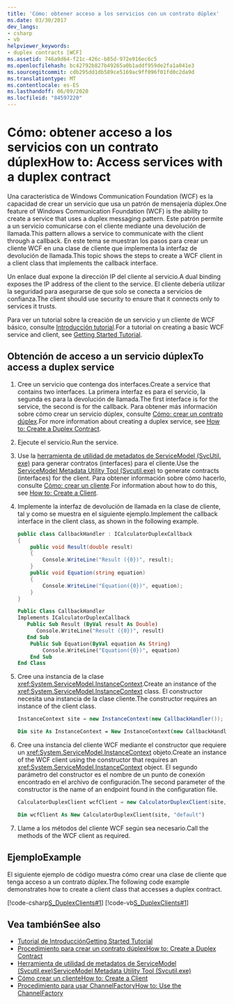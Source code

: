 ```yaml
---
title: 'Cómo: obtener acceso a los servicios con un contrato dúplex'
ms.date: 03/30/2017
dev_langs:
- csharp
- vb
helpviewer_keywords:
- duplex contracts [WCF]
ms.assetid: 746a9d64-f21c-426c-b85d-972e916ec6c5
ms.openlocfilehash: bc42792b827b49265a0b1addf959de2fa1a041e3
ms.sourcegitcommit: cdb295dd1db589ce5169ac9ff096f01fd0c2da9d
ms.translationtype: MT
ms.contentlocale: es-ES
ms.lasthandoff: 06/09/2020
ms.locfileid: "84597220"
---
```

# <a name="how-to-access-services-with-a-duplex-contract"></a><span data-ttu-id="a7f04-102">Cómo: obtener acceso a los servicios con un contrato dúplex</span><span class="sxs-lookup"><span data-stu-id="a7f04-102">How to: Access services with a duplex contract</span></span>

<span data-ttu-id="a7f04-103">Una característica de Windows Communication Foundation (WCF) es la capacidad de crear un servicio que usa un patrón de mensajería dúplex.</span><span class="sxs-lookup"><span data-stu-id="a7f04-103">One feature of Windows Communication Foundation (WCF) is the ability to create a service that uses a duplex messaging pattern.</span></span> <span data-ttu-id="a7f04-104">Este patrón permite a un servicio comunicarse con el cliente mediante una devolución de llamada.</span><span class="sxs-lookup"><span data-stu-id="a7f04-104">This pattern allows a service to communicate with the client through a callback.</span></span> <span data-ttu-id="a7f04-105">En este tema se muestran los pasos para crear un cliente WCF en una clase de cliente que implementa la interfaz de devolución de llamada.</span><span class="sxs-lookup"><span data-stu-id="a7f04-105">This topic shows the steps to create a WCF client in a client class that implements the callback interface.</span></span>

<span data-ttu-id="a7f04-106">Un enlace dual expone la dirección IP del cliente al servicio.</span><span class="sxs-lookup"><span data-stu-id="a7f04-106">A dual binding exposes the IP address of the client to the service.</span></span> <span data-ttu-id="a7f04-107">El cliente debería utilizar la seguridad para asegurarse de que solo se conecta a servicios de confianza.</span><span class="sxs-lookup"><span data-stu-id="a7f04-107">The client should use security to ensure that it connects only to services it trusts.</span></span>

<span data-ttu-id="a7f04-108">Para ver un tutorial sobre la creación de un servicio y un cliente de WCF básico, consulte [Introducción tutorial](../getting-started-tutorial.md).</span><span class="sxs-lookup"><span data-stu-id="a7f04-108">For a tutorial on creating a basic WCF service and client, see [Getting Started Tutorial](../getting-started-tutorial.md).</span></span>

## <a name="to-access-a-duplex-service"></a><span data-ttu-id="a7f04-109">Obtención de acceso a un servicio dúplex</span><span class="sxs-lookup"><span data-stu-id="a7f04-109">To access a duplex service</span></span>

1. <span data-ttu-id="a7f04-110">Cree un servicio que contenga dos interfaces.</span><span class="sxs-lookup"><span data-stu-id="a7f04-110">Create a service that contains two interfaces.</span></span> <span data-ttu-id="a7f04-111">La primera interfaz es para el servicio, la segunda es para la devolución de llamada.</span><span class="sxs-lookup"><span data-stu-id="a7f04-111">The first interface is for the service, the second is for the callback.</span></span> <span data-ttu-id="a7f04-112">Para obtener más información sobre cómo crear un servicio dúplex, consulte [Cómo: crear un contrato dúplex](how-to-create-a-duplex-contract.md).</span><span class="sxs-lookup"><span data-stu-id="a7f04-112">For more information about creating a duplex service, see [How to: Create a Duplex Contract](how-to-create-a-duplex-contract.md).</span></span>

2. <span data-ttu-id="a7f04-113">Ejecute el servicio.</span><span class="sxs-lookup"><span data-stu-id="a7f04-113">Run the service.</span></span>

3. <span data-ttu-id="a7f04-114">Use la [herramienta de utilidad de metadatos de ServiceModel (SvcUtil. exe)](../servicemodel-metadata-utility-tool-svcutil-exe.md) para generar contratos (interfaces) para el cliente.</span><span class="sxs-lookup"><span data-stu-id="a7f04-114">Use the [ServiceModel Metadata Utility Tool (Svcutil.exe)](../servicemodel-metadata-utility-tool-svcutil-exe.md) to generate contracts (interfaces) for the client.</span></span> <span data-ttu-id="a7f04-115">Para obtener información sobre cómo hacerlo, consulte [Cómo: crear un cliente](../how-to-create-a-wcf-client.md).</span><span class="sxs-lookup"><span data-stu-id="a7f04-115">For information about how to do this, see  [How to: Create a Client](../how-to-create-a-wcf-client.md).</span></span>

4. <span data-ttu-id="a7f04-116">Implemente la interfaz de devolución de llamada en la clase de cliente, tal y como se muestra en el siguiente ejemplo.</span><span class="sxs-lookup"><span data-stu-id="a7f04-116">Implement the callback interface in the client class, as shown in the following example.</span></span>

    ```csharp
    public class CallbackHandler : ICalculatorDuplexCallback
    {
        public void Result(double result)
        {
            Console.WriteLine("Result ({0})", result);
        }
        public void Equation(string equation)
        {
            Console.WriteLine("Equation({0})", equation);
        }
    }
    ```

    ```vb
    Public Class CallbackHandler
    Implements ICalculatorDuplexCallback
       Public Sub Result (ByVal result As Double)
          Console.WriteLine("Result ({0})", result)
       End Sub
        Public Sub Equation(ByVal equation As String)
            Console.WriteLine("Equation({0})", equation)
        End Sub
    End Class
    ```

5. <span data-ttu-id="a7f04-117">Cree una instancia de la clase <xref:System.ServiceModel.InstanceContext>.</span><span class="sxs-lookup"><span data-stu-id="a7f04-117">Create an instance of the <xref:System.ServiceModel.InstanceContext> class.</span></span> <span data-ttu-id="a7f04-118">El constructor necesita una instancia de la clase cliente.</span><span class="sxs-lookup"><span data-stu-id="a7f04-118">The constructor requires an instance of the client class.</span></span>

    ```csharp
    InstanceContext site = new InstanceContext(new CallbackHandler());
    ```

    ```vb
    Dim site As InstanceContext = New InstanceContext(new CallbackHandler())
    ```

6. <span data-ttu-id="a7f04-119">Cree una instancia del cliente WCF mediante el constructor que requiere un <xref:System.ServiceModel.InstanceContext> objeto.</span><span class="sxs-lookup"><span data-stu-id="a7f04-119">Create an instance of the WCF client using the constructor that requires an <xref:System.ServiceModel.InstanceContext> object.</span></span> <span data-ttu-id="a7f04-120">El segundo parámetro del constructor es el nombre de un punto de conexión encontrado en el archivo de configuración.</span><span class="sxs-lookup"><span data-stu-id="a7f04-120">The second parameter of the constructor is the name of an endpoint found in the configuration file.</span></span>

    ```csharp
    CalculatorDuplexClient wcfClient = new CalculatorDuplexClient(site, "default");
    ```

    ```vb
    Dim wcfClient As New CalculatorDuplexClient(site, "default")
    ```

7. <span data-ttu-id="a7f04-121">Llame a los métodos del cliente WCF según sea necesario.</span><span class="sxs-lookup"><span data-stu-id="a7f04-121">Call the methods of the WCF client as required.</span></span>

## <a name="example"></a><span data-ttu-id="a7f04-122">Ejemplo</span><span class="sxs-lookup"><span data-stu-id="a7f04-122">Example</span></span>

<span data-ttu-id="a7f04-123">El siguiente ejemplo de código muestra cómo crear una clase de cliente que tenga acceso a un contrato dúplex.</span><span class="sxs-lookup"><span data-stu-id="a7f04-123">The following code example demonstrates how to create a client class that accesses a duplex contract.</span></span>

[!code-csharp[S_DuplexClients#1](../../../../samples/snippets/csharp/VS_Snippets_CFX/s_duplexclients/cs/client.cs#1)]
[!code-vb[S_DuplexClients#1](../../../../samples/snippets/visualbasic/VS_Snippets_CFX/s_duplexclients/vb/client.vb#1)]

## <a name="see-also"></a><span data-ttu-id="a7f04-124">Vea también</span><span class="sxs-lookup"><span data-stu-id="a7f04-124">See also</span></span>

- [<span data-ttu-id="a7f04-125">Tutorial de Introducción</span><span class="sxs-lookup"><span data-stu-id="a7f04-125">Getting Started Tutorial</span></span>](../getting-started-tutorial.md)
- [<span data-ttu-id="a7f04-126">Procedimiento para crear un contrato dúplex</span><span class="sxs-lookup"><span data-stu-id="a7f04-126">How to: Create a Duplex Contract</span></span>](how-to-create-a-duplex-contract.md)
- [<span data-ttu-id="a7f04-127">Herramienta de utilidad de metadatos de ServiceModel (Svcutil.exe)</span><span class="sxs-lookup"><span data-stu-id="a7f04-127">ServiceModel Metadata Utility Tool (Svcutil.exe)</span></span>](../servicemodel-metadata-utility-tool-svcutil-exe.md)
- [<span data-ttu-id="a7f04-128">Cómo crear un cliente</span><span class="sxs-lookup"><span data-stu-id="a7f04-128">How to: Create a Client</span></span>](../how-to-create-a-wcf-client.md)
- [<span data-ttu-id="a7f04-129">Procedimiento para usar ChannelFactory</span><span class="sxs-lookup"><span data-stu-id="a7f04-129">How to: Use the ChannelFactory</span></span>](how-to-use-the-channelfactory.md)
